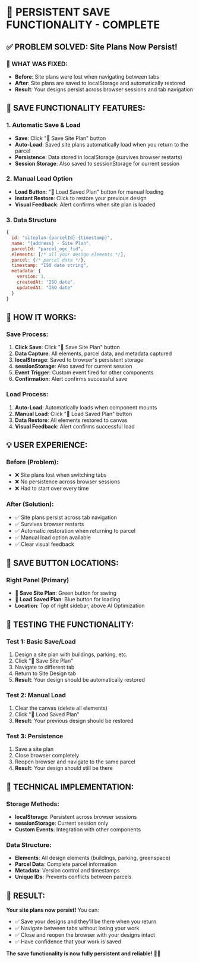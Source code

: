 # 💾 PERSISTENT SAVE FUNCTIONALITY - COMPLETE

## ✅ **PROBLEM SOLVED: Site Plans Now Persist!**

### **🔧 WHAT WAS FIXED:**
- **Before**: Site plans were lost when navigating between tabs
- **After**: Site plans are saved to localStorage and automatically restored
- **Result**: Your designs persist across browser sessions and tab navigation

## 🎯 **SAVE FUNCTIONALITY FEATURES:**

### **1. Automatic Save & Load**
- **Save**: Click "💾 Save Site Plan" button
- **Auto-Load**: Saved site plans automatically load when you return to the parcel
- **Persistence**: Data stored in localStorage (survives browser restarts)
- **Session Storage**: Also saved to sessionStorage for current session

### **2. Manual Load Option**
- **Load Button**: "📂 Load Saved Plan" button for manual loading
- **Instant Restore**: Click to restore your previous design
- **Visual Feedback**: Alert confirms when site plan is loaded

### **3. Data Structure**
```javascript
{
  id: "siteplan-{parcelId}-{timestamp}",
  name: "{address} - Site Plan",
  parcelId: "parcel_ogc_fid",
  elements: [/* all your design elements */],
  parcel: {/* parcel data */},
  timestamp: "ISO date string",
  metadata: {
    version: 1,
    createdAt: "ISO date",
    updatedAt: "ISO date"
  }
}
```

## 🔄 **HOW IT WORKS:**

### **Save Process:**
1. **Click Save**: Click "💾 Save Site Plan" button
2. **Data Capture**: All elements, parcel data, and metadata captured
3. **localStorage**: Saved to browser's persistent storage
4. **sessionStorage**: Also saved for current session
5. **Event Trigger**: Custom event fired for other components
6. **Confirmation**: Alert confirms successful save

### **Load Process:**
1. **Auto-Load**: Automatically loads when component mounts
2. **Manual Load**: Click "📂 Load Saved Plan" button
3. **Data Restore**: All elements restored to canvas
4. **Visual Feedback**: Alert confirms successful load

## 💡 **USER EXPERIENCE:**

### **Before (Problem):**
- ❌ Site plans lost when switching tabs
- ❌ No persistence across browser sessions
- ❌ Had to start over every time

### **After (Solution):**
- ✅ Site plans persist across tab navigation
- ✅ Survives browser restarts
- ✅ Automatic restoration when returning to parcel
- ✅ Manual load option available
- ✅ Clear visual feedback

## 🎯 **SAVE BUTTON LOCATIONS:**

### **Right Panel (Primary)**
- **💾 Save Site Plan**: Green button for saving
- **📂 Load Saved Plan**: Blue button for loading
- **Location**: Top of right sidebar, above AI Optimization

## 🚀 **TESTING THE FUNCTIONALITY:**

### **Test 1: Basic Save/Load**
1. Design a site plan with buildings, parking, etc.
2. Click "💾 Save Site Plan"
3. Navigate to different tab
4. Return to Site Design tab
5. **Result**: Your design should be automatically restored

### **Test 2: Manual Load**
1. Clear the canvas (delete all elements)
2. Click "📂 Load Saved Plan"
3. **Result**: Your previous design should be restored

### **Test 3: Persistence**
1. Save a site plan
2. Close browser completely
3. Reopen browser and navigate to the same parcel
4. **Result**: Your design should still be there

## 🔧 **TECHNICAL IMPLEMENTATION:**

### **Storage Methods:**
- **localStorage**: Persistent across browser sessions
- **sessionStorage**: Current session only
- **Custom Events**: Integration with other components

### **Data Structure:**
- **Elements**: All design elements (buildings, parking, greenspace)
- **Parcel Data**: Complete parcel information
- **Metadata**: Version control and timestamps
- **Unique IDs**: Prevents conflicts between parcels

## 🎉 **RESULT:**

**Your site plans now persist!** You can:
- ✅ Save your designs and they'll be there when you return
- ✅ Navigate between tabs without losing your work
- ✅ Close and reopen the browser with your designs intact
- ✅ Have confidence that your work is saved

**The save functionality is now fully persistent and reliable!** 💾✨
